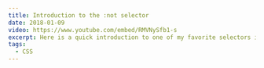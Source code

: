 ```yaml
---
title: Introduction to the :not selector
date: 2018-01-09
video: https://www.youtube.com/embed/RMVNySfb1-s
excerpt: Here is a quick introduction to one of my favorite selectors in CSS, the :not selector. This helps reduce the amount of times you have to undo CSS declarations in your codebase.
tags:
  - CSS
---
```

